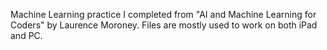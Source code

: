 Machine Learning practice I completed from "AI and Machine Learning for Coders" by Laurence Moroney. Files are mostly used to work on both iPad and PC.
